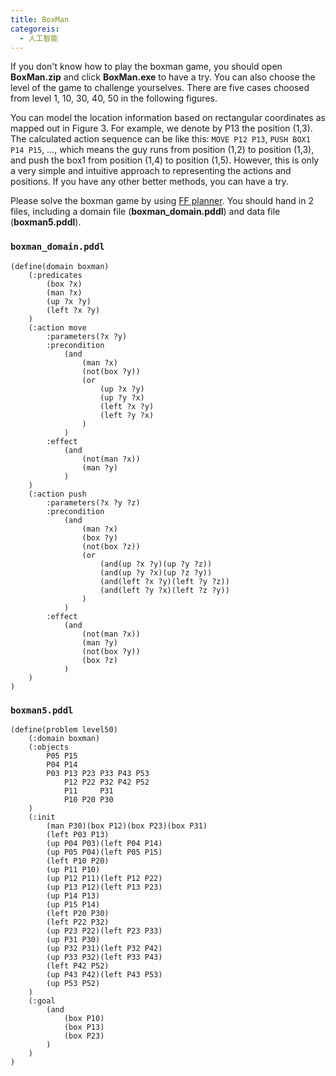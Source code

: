 ```yaml
---
title: BoxMan
categoreis:
  - 人工智能
---
```


If you don't know how to play the boxman game, you should open **BoxMan.zip** and click **BoxMan.exe** to have a try. You can also choose the level of the game to challenge yourselves. There are five cases choosed from level 1, 10, 30, 40, 50 in the following figures.

You can model the location information based on rectangular coordinates as mapped out in Figure 3. For example, we denote by P13 the position (1,3). The calculated action sequence can be like this: `MOVE P12 P13`, `PUSH BOX1 P14 P15`, $\dots$, which means the guy runs from position (1,2) to position (1,3), and push the box1 from position (1,4) to position (1,5). However, this is only a very simple and intuitive approach to representing the actions and positions. If you have any other better methods, you can have a try.

Please solve the boxman game by using [FF planner](http://editor.planning.domains/). You should hand in 2 files, including a domain file (**boxman_domain.pddl**) and data file (**boxman5.pddl**).

### `boxman_domain.pddl`

```pddl
(define(domain boxman)
    (:predicates
        (box ?x)
        (man ?x)
        (up ?x ?y)
        (left ?x ?y)
    )
    (:action move
        :parameters(?x ?y)
        :precondition
            (and
                (man ?x)
                (not(box ?y))
                (or
                    (up ?x ?y)
                    (up ?y ?x)
                    (left ?x ?y)
                    (left ?y ?x)
                )
            )
        :effect
            (and
                (not(man ?x))
                (man ?y)
            )
    )
    (:action push
        :parameters(?x ?y ?z)
        :precondition
            (and
                (man ?x)
                (box ?y)
                (not(box ?z))
                (or
                    (and(up ?x ?y)(up ?y ?z))
                    (and(up ?y ?x)(up ?z ?y))
                    (and(left ?x ?y)(left ?y ?z))
                    (and(left ?y ?x)(left ?z ?y))
                )
            )
        :effect
            (and
                (not(man ?x))
                (man ?y)
                (not(box ?y))
                (box ?z)
            )
    )
)
```

### `boxman5.pddl`

```pddl
(define(problem level50)
    (:domain boxman)
    (:objects
        P05 P15
        P04 P14
        P03 P13 P23 P33 P43 P53
            P12 P22 P32 P42 P52
            P11     P31
            P10 P20 P30
    )
    (:init
        (man P30)(box P12)(box P23)(box P31)
        (left P03 P13)
        (up P04 P03)(left P04 P14)
        (up P05 P04)(left P05 P15)
        (left P10 P20)
        (up P11 P10)
        (up P12 P11)(left P12 P22)
        (up P13 P12)(left P13 P23)
        (up P14 P13)
        (up P15 P14)
        (left P20 P30)
        (left P22 P32)
        (up P23 P22)(left P23 P33)
        (up P31 P30)
        (up P32 P31)(left P32 P42)
        (up P33 P32)(left P33 P43)
        (left P42 P52)
        (up P43 P42)(left P43 P53)
        (up P53 P52)
    )
    (:goal
        (and
            (box P10)
            (box P13)
            (box P23)
        )
    )
)
```
